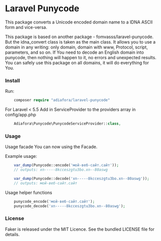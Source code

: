 Laravel Punycode
=====================

This package converts a Unicode encoded domain name to a IDNA ASCII form and vice-versa.

This package is based on another package - fomvasss/laravel-punycode. But the idna_convert class is taken as the main class. It allows you to use a domain in any writing: only domain, domain with www, Protocol, script, parameters, and so on. If You need to decode an English domain into punycode, then nothing will happen to it, no errors and unexpected results. You can safely use this package on all domains, it will do everything for You.

### Install
Run:
```php
    composer require "adiafora/laravel-punycode"
```
For Laravel < 5.5 Add in ServiceProvider to the providers array in config/app.php
```php
    Adiafora\Punycode\PunycodeServiceProvider::class,
```

### Usage
Usage facade
You can now using the Facade.

Example usage:

```php
    var_dump(Punycode::encode('мой-веб-сайт.сайт'));
    // outputs: xn-----8kcceszgtu3bo.xn--80aswg

    var_dump(Punycode::decode('xn-----8kcceszgtu3bo.xn--80aswg'));
    // outputs: мой-веб-сайт.сайт
```
Usage helper functions

```php
    punycode_encode('мой-веб-сайт.сайт');
    punycode_decode('xn-----8kcceszgtu3bo.xn--80aswg');
```

### License
Faker is released under the MIT Licence. See the bundled LICENSE file for details.
